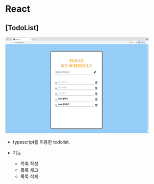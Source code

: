 # React

## [TodoList]

<img src="./image/todolist.png" width="450px" height="300px"><img/><br/>

- typescript를 이용한 todolist.<br>
- 기능

  - 목록 작성
  - 목록 체크
  - 목록 삭제
